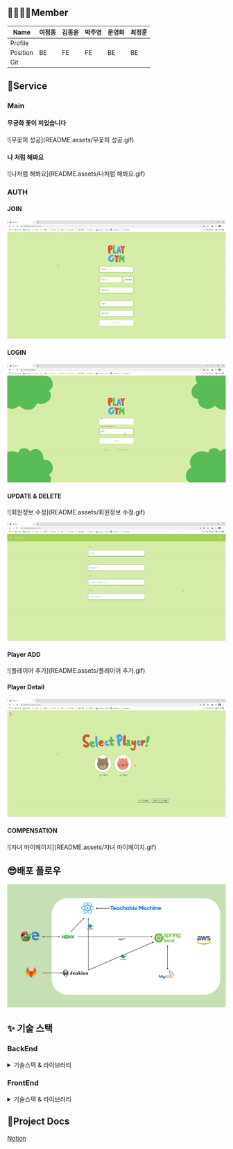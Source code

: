## 👨‍👨‍👦‍👦Member

| Name     | 여정동 | 김동윤 | 박주영 | 문영화 | 최정훈 |
| -------- | ------ | ------ | ------ | ------ | ------ |
| Profile  |        |        |        |        |        |
| Position | BE     | FE     | FE     | BE     | BE     |
| Git      |        |        |        |        |        |

## 🤩Service

### Main

#### 무궁화 꽃이 피었습니다

![무꽃피 성공](README.assets/무꽃피 성공.gif)

#### 나 처럼 해봐요

![나처럼 해봐요](README.assets/나처럼 해봐요.gif)





### AUTH

#### JOIN

![회원가입](README.assets/회원가입.gif)



#### LOGIN

![로그인](README.assets/로그인.gif)



#### UPDATE & DELETE

![회원정보 수정](README.assets/회원정보 수정.gif)



![회원탈퇴](README.assets/회원탈퇴.gif)



#### Player ADD

![플레이어 추가](README.assets/플레이어 추가.gif)

#### Player Detail

![플레이어현황](README.assets/플레이어현황.gif)

#### COMPENSATION

![자녀 마이페이지](README.assets/자녀 마이페이지.gif)





## 😎배포 플로우

<img src="README.assets/image-20211118094633070.png" alt="image-20211118094633070" style="zoom:140%;" />





## ✨ 기술 스택

### BackEnd

<details>
    <summary>기술스택 & 라이브러리</summary>
    <h4>기술스택 ⚙</h4>
    <ul>
        <li>JAVA @openjdk 1.8.0_192</li>
        <li>Spring-boot @2.5.5</li>
        <li>MYSQL @8.0.27</li>
        <li>STS @3.9.14.RELLASE</li>
    </ul>
    <h4>라이브러리 📚</h4>
    <ul>
        <li>JPA</li>
        <li>JWT</li>
        <li>Spring Security</li>
        <li>lombok</li>
        <li>modelmapper</li>
        <li>mysql-connector-java</li>
        <li>Teachable Machine</li>
        <li>MobileNet</li>
        <li>PoseNet</li>
    </ul>
</details>



### FrontEnd

<details>
    <summary>기술스택 & 라이브러리</summary>
    <h4>기술스택 ⚙</h4>
    <ul>
        <li>HTML5/CSS3</li>
        <li>JavaScript</li>
        <li>React.js</li>
        <li>VSCode</li>
    </ul>
    <h4>라이브러리 📚</h4>
    <ul>
        <li>axios</li>
        <li>react-router</li>
        <li>redux</li>
        <li>redux-toolkit</li>
        <li>Material UI</li>
    </ul>
</details>





## 📜Project Docs

[Notion](https://www.notion.so/a8fb48ff8642477197050c4d672b69a4)

